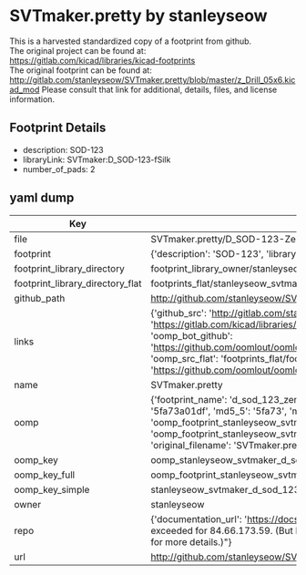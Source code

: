 # SVTmaker.pretty by stanleyseow  
This is a harvested standardized copy of a footprint from github.  
The original project can be found at:  
https://gitlab.com/kicad/libraries/kicad-footprints  
The original footprint can be found at:
http://gitlab.com/stanleyseow/SVTmaker.pretty/blob/master/z_Drill_05x6.kicad_mod
Please consult that link for additional, details, files, and license information.  
## Footprint Details
* description: SOD-123  
* libraryLink: SVTmaker:D_SOD-123-fSilk  
* number_of_pads: 2  
## yaml dump  
| Key | Value |  
| --- | --- |  
| file | SVTmaker.pretty/D_SOD-123-Zener.kicad_mod |  
| footprint | {'description': 'SOD-123', 'libraryLink': 'SVTmaker:D_SOD-123-fSilk', 'number_of_pads': 2} |  
| footprint_library_directory | footprint_library_owner/stanleyseow_SVTmaker.pretty |  
| footprint_library_directory_flat | footprints_flat/stanleyseow_svtmaker_d_sod_123_zener/working |  
| github_path | http://github.com/stanleyseow/SVTmaker.pretty/blob/master/D_SOD-123-Zener.kicad_mod |  
| links | {'github_src': 'http://gitlab.com/stanleyseow/SVTmaker.pretty/blob/master/z_Drill_05x6.kicad_mod', 'github_src_repo': 'https://gitlab.com/kicad/libraries/kicad-footprints', 'oomp_bot': 'footprints/stanleyseow_svtmaker_d_sod_123_zener/working', 'oomp_bot_github': 'https://github.com/oomlout/oomlout_oomp_footprint_bot/tree/main/footprints/stanleyseow_svtmaker_d_sod_123_zener/working', 'oomp_src_flat': 'footprints_flat/footprints_flat/stanleyseow_svtmaker_d_sod_123_zener/working', 'oomp_src_flat_github': 'https://github.com/oomlout/oomlout_oomp_footprint_src/tree/main/footprints_flat/stanleyseow_svtmaker_d_sod_123_zener/working'} |  
| name | SVTmaker.pretty |  
| oomp | {'footprint_name': 'd_sod_123_zener', 'library_name': 'svtmaker', 'md5': '5fa73a01dfa0880dea5abe8fee350d7d', 'md5_10': '5fa73a01df', 'md5_5': '5fa73', 'md5_6': '5fa73a', 'oomp_key': 'oomp_stanleyseow_svtmaker_d_sod_123_zener', 'oomp_key_extra': 'oomp_footprint_stanleyseow_svtmaker_d_sod_123_zener', 'oomp_key_full': 'oomp_footprint_stanleyseow_svtmaker_d_sod_123_zener_5fa73a', 'oomp_key_simple': 'stanleyseow_svtmaker_d_sod_123_zener', 'original_filename': 'SVTmaker.pretty/D_SOD-123-Zener.kicad_mod', 'owner_name': 'stanleyseow'} |  
| oomp_key | oomp_stanleyseow_svtmaker_d_sod_123_zener |  
| oomp_key_full | oomp_footprint_stanleyseow_svtmaker_d_sod_123_zener |  
| oomp_key_simple | stanleyseow_svtmaker_d_sod_123_zener |  
| owner | stanleyseow |  
| repo | {'documentation_url': 'https://docs.github.com/rest/overview/resources-in-the-rest-api#rate-limiting', 'message': "API rate limit exceeded for 84.66.173.59. (But here's the good news: Authenticated requests get a higher rate limit. Check out the documentation for more details.)"} |  
| url | http://github.com/stanleyseow/SVTmaker.pretty |  

